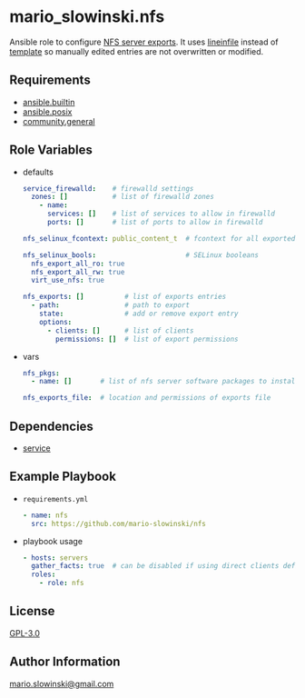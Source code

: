 mario_slowinski.nfs
=========

Ansible role to configure [NFS server exports](https://access.redhat.com/documentation/en-us/red_hat_enterprise_linux/8/html/managing_file_systems/exporting-nfs-shares_managing-file-systems). It uses [lineinfile](https://docs.ansible.com/ansible/latest/collections/ansible/builtin/lineinfile_module.html) instead of [template](https://docs.ansible.com/ansible/latest/collections/ansible/builtin/template_module.html) so manually edited entries are not overwritten or modified.

Requirements
------------

* [ansible.builtin](https://docs.ansible.com/ansible/latest/collections/ansible/builtin/index.html)
* [ansible.posix](https://docs.ansible.com/ansible/latest/collections/ansible/posix/index.html)
* [community.general](https://docs.ansible.com/ansible/latest/collections/community/general/)

Role Variables
--------------

* defaults

  ```yaml
  service_firewalld:    # firewalld settings
    zones: []           # list of firewalld zones
      - name:
        services: []    # list of services to allow in firewalld
        ports: []       # list of ports to allow in firewalld

  nfs_selinux_fcontext: public_content_t  # fcontext for all exported directories

  nfs_selinux_bools:                      # SELinux booleans
    nfs_export_all_ro: true
    nfs_export_all_rw: true
    virt_use_nfs: true

  nfs_exports: []          # list of exports entries
    - path:                # path to export
      state:               # add or remove export entry
      options:
        - clients: []      # list of clients
          permissions: []  # list of export permissions
  ```

* vars
  ```yaml
  nfs_pkgs:
    - name: []       # list of nfs server software packages to install

  nfs_exports_file:  # location and permissions of exports file
  ```

Dependencies
------------

* [service](https://github.com/mario-slowinski/service)

Example Playbook
----------------

* `requirements.yml`

  ```yaml
  - name: nfs
    src: https://github.com/mario-slowinski/nfs
  ```

* playbook usage

  ```yaml
  - hosts: servers
    gather_facts: true  # can be disabled if using direct clients definitions
    roles:
      - role: nfs
  ```

License
-------

[GPL-3.0](https://www.gnu.org/licenses/gpl-3.0.html)

Author Information
------------------

[mario.slowinski@gmail.com](mailto:mario.slowinski@gmail.com)

